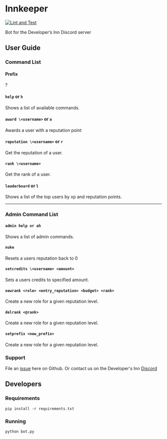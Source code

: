 # Innkeeper

[![Lint and Test](https://github.com/dev-inn/innkeeper/actions/workflows/python-app.yml/badge.svg)](https://github.com/dev-inn/innkeeper/actions/workflows/python-app.yml)

Bot for the Developer’s Inn Discord server

## User Guide

### Command List

#### Prefix
?
#### `help` or `h`
Shows a list of available commands.
#### `award \<username>` or `a`
Awards a user with a reputation point
#### `reputation \<username>` or `r`
Get the reputation of a user.
#### `rank \<username>`
Get the rank of a user.
#### `leaderboard` or `l`
Shows a list of the top users by xp and reputation points.

---

### Admin Command List

#### `admin help or ah`
Shows a list of admin commands.
#### `nuke`
Resets a users reputation back to 0
#### `setcredits \<username> <amount>`
Sets a users credits to specified amount.
#### `newrank <role> <entry_reputation> <budget> <rank>`
Create a new role for a given reputation level.
#### `delrank <@rank>`
Create a new role for a given reputation level.
#### `setprefix <new_prefix>`
Create a new role for a given reputation level.

### Support

File an [issue](https://github.com/dev-inn/innkeeper/issues) here on Github. Or contact us on the Developer's Inn <a href="https://discord.gg/va3eAbg">Discord</a>

## Developers

### Requirements

```
pip install -r requirements.txt
```

### Running

`python bot.py`
